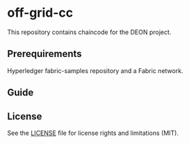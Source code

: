 # off-grid-cc

This repository contains chaincode for the DEON project.

Prerequirements
-----------------
Hyperledger fabric-samples repository and a Fabric network.



Guide
------


License
--------
See the [LICENSE](https://github.com/off-grid-block/off-grid-cc/blob/master/LICENSE) file for license rights and limitations (MIT).
